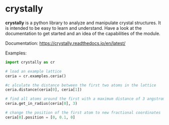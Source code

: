 # crystally

**crystally** is a python library to analyze and manipulate crystal structures. It is intended to be easy to learn and
understand. Have a look at the documentation to get started and an idea of the capabilities of the module.

Documentation: https://crystally.readthedocs.io/en/latest/

Examples:
```python
import crystally as cr

# load an example lattice
ceria = cr.examples.ceria() 

#c alculate the distance between the first two atoms in the lattice
ceria.distance(ceria[0], ceria[1]) 

# find all atoms around the first with a maximum distance of 3 angstrom
ceria.get_in_radius(ceria[0], 3) 

# change the position of the first atom to new fractional coordinates
ceria[0].position = [0, 0.1, 0] 
```